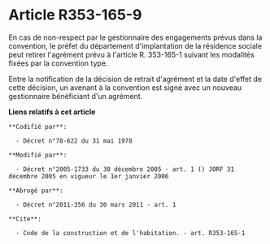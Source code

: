 # Article R353-165-9

En cas de non-respect par le gestionnaire des engagements prévus dans la convention, le préfet du département d'implantation
de la résidence sociale peut retirer l'agrément prévu à l'article R. 353-165-1 suivant les modalités fixées par la convention
type.

Entre la notification de la décision de retrait d'agrément et la date d'effet de cette décision, un avenant à la convention
est signé avec un nouveau gestionnaire bénéficiant d'un agrément.

**Liens relatifs à cet article**

	**Codifié par**:

	  - Décret n°78-622 du 31 mai 1978

	**Modifié par**:

	  - Décret n°2005-1733 du 30 décembre 2005 - art. 1 () JORF 31 décembre 2005 en vigueur le 1er janvier 2006

	**Abrogé par**:

	  - Décret n°2011-356 du 30 mars 2011 - art. 1

	**Cite**:

	  - Code de la construction et de l'habitation. - art. R353-165-1
